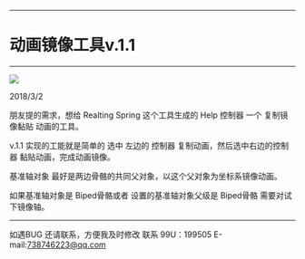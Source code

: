 

---
# 动画镜像工具v.1.1
-------------

![](https://github.com/4698to/Joetime.linetool.bar/blob/master/anim_mirror/anim_mirror_img_02.png)

2018/3/2

朋友提的需求，想给 Realting Spring 这个工具生成的 Help 控制器 一个 复制镜像黏贴 动画的工具。

v.1.1 实现的工能就是简单的 选中 左边的 控制器 复制动画，然后选中右边的控制器 黏贴动画，完成动画镜像。

基准轴对象 最好是两边骨骼的共同父对象，以这个父对象为坐标系镜像动画。

如果基准轴对象是 Biped骨骼或者 设置的基准轴对象父级是 Biped骨骼 需要对试下镜像轴。


------------------------------
如遇BUG 还请联系，方便我及时修改
联系 99U：199505  E-mail:738746223@qq.com






